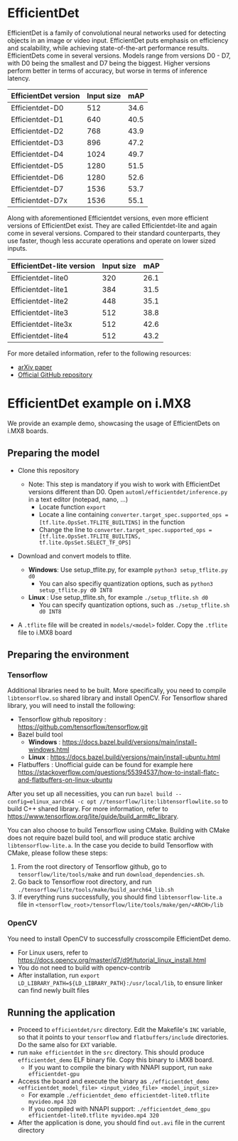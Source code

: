 # EfficientDet

EfficientDet is a family of convolutional neural networks used for detecting objects in an image or video input. EfficientDet puts emphasis on efficiency and scalability, while achieving state-of-the-art performance results. EfficientDets come in several versions. Models range from versions D0 - D7, with D0 being the smallest and D7 being the biggest. Higher versions perform better in terms of accuracy, but worse in terms of inference latency.

| EfficientDet version | Input size |  mAP  |
| ---------------------|------------|--------
| Efficientdet-D0      | 512        | 34.6  |
| Efficientdet-D1      | 640        | 40.5  |
| Efficientdet-D2      | 768        | 43.9  |
| Efficientdet-D3      | 896        | 47.2  |
| Efficientdet-D4      | 1024       | 49.7  |
| Efficientdet-D5      | 1280       | 51.5  |
| Efficientdet-D6      | 1280       | 52.6  |
| Efficientdet-D7      | 1536       | 53.7  |
| Efficientdet-D7x     | 1536       | 55.1  |

Along with aforementioned Efficientdet versions, even more efficient versions of EfficientDet exist. They are called Efficientdet-lite and again come in several versions. Compared to their standard counterparts, they use faster, though less accurate operations and operate on lower sized inputs.

| EfficientDet-lite version | Input size |  mAP  |
| --------------------------|------------|--------
| Efficientdet-lite0        | 320        | 26.1  |
| Efficientdet-lite1        | 384        | 31.5  |
| Efficientdet-lite2        | 448        | 35.1  |
| Efficientdet-lite3        | 512        | 38.8  |
| Efficientdet-lite3x       | 512        | 42.6  |
| Efficientdet-lite4        | 512        | 43.2  |

For more detailed information, refer to the following resources:
* [arXiv paper](https://arxiv.org/abs/1911.09070) 
* [Official GitHub repository](https://github.com/google/automl/tree/master/efficientdet)

# EfficientDet example on i.MX8

We provide an example demo, showcasing the usage of EfficientDets on i.MX8 boards.

## Preparing the model
* Clone this repository
    * Note: This step is mandatory if you wish to work with EfficientDet versions different than D0.
    	Open `automl/efficientdet/inference.py` in a text editor (notepad, nano, ...)
    	* Locate function `export`
        * Locate a line containing `converter.target_spec.supported_ops = [tf.lite.OpsSet.TFLITE_BUILTINS]` in the function
        * Change the line to `converter.target_spec.supported_ops = [tf.lite.OpsSet.TFLITE_BUILTINS, tf.lite.OpsSet.SELECT_TF_OPS]`

* Download and convert models to tflite.
   	* **Windows**: Use setup_tflite.py, for example `python3 setup_tflite.py d0`
        * You can also specifiy quantization options, such as `python3 setup_tflite.py d0 INT8`
    * **Linux**  : Use setup_tflite.sh, for example `./setup_tflite.sh d0`
        * You can specify quantization options, such as `./setup_tflite.sh d0 INT8`

* A `.tflite` file will be created in `models/<model>` folder. Copy the `.tflite` file to i.MX8 board
    
## Preparing the environment
### Tensorflow    
Additional libraries need to be built. More specifically, you need to compile `libtensorflow.so` shared library and install OpenCV.
For Tensorflow shared library, you will need to install the following:
* Tensorflow github repository : https://github.com/tensorflow/tensorflow.git
* Bazel build tool
    * **Windows** : https://docs.bazel.build/versions/main/install-windows.html
    * **Linux**   : https://docs.bazel.build/versions/main/install-ubuntu.html
* Flatbuffers                  : Unofficial guide can be found for example here https://stackoverflow.com/questions/55394537/how-to-install-flatc-and-flatbuffers-on-linux-ubuntu

After you set up all necessities, you can run `bazel build --config=elinux_aarch64 -c opt //tensorflow/lite:libtensorflowlite.so` to build C++ shared library.
For more information, refer to https://www.tensorflow.org/lite/guide/build_arm#c_library. 

You can also choose to build Tensorflow using CMake. Building with CMake does not require bazel build tool, and will produce static archive `libtensorflow-lite.a`.
In the case you decide to build Tensorflow with CMake, please follow these steps:

1) From the root directory of Tensorflow github, go to `tensorflow/lite/tools/make` and run `download_dependencies.sh`.
2) Go back to Tensorflow root directory, and run `./tensorflow/lite/tools/make/build_aarch64_lib.sh`
3) If everything runs successfully, you should find `libtensorflow-lite.a` file in `<tensorflow_root>/tensorflow/lite/tools/make/gen/<ARCH>/lib`

### OpenCV
You need to install OpenCV to successfully crosscompile EfficientDet demo.
 - For Linux users, refer to https://docs.opencv.org/master/d7/d9f/tutorial_linux_install.html
 - You do not need to build with opencv-contrib
 - After installation, run `export LD_LIBRARY_PATH=${LD_LIBRARY_PATH}:/usr/local/lib`, to ensure linker can find newly built files

## Running the application
* Proceed to `efficientdet/src` directory. Edit the Makefile's `INC` variable, so that it points to your `tensorflow` and `flatbuffers/include` directories. Do the same also for `EXT` variable.
* run `make efficientdet` in the `src` directory. This should produce `efficientdet_demo` ELF binary file. Copy this binary to i.MX8 board.
    * If you want to compile the binary with NNAPI support, run `make efficientdet-gpu`
* Access the board and execute the binary as `./efficientdet_demo <efficientdet_model_file> <input_video_file> <model_input_size>`
	* For example `./efficientdet_demo efficientdet-lite0.tflite myvideo.mp4 320`
    * If you compiled with NNAPI support: `./efficientdet_demo_gpu efficientdet-lite0.tflite myvideo.mp4 320`
* After the application is done, you should find `out.avi` file in the current directory
    
